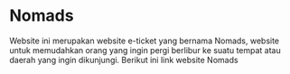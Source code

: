 # Nomads

Website ini merupakan website e-ticket yang bernama Nomads, website untuk memudahkan orang yang ingin pergi berlibur ke suatu tempat atau daerah yang ingin dikunjungi.
Berikut ini link website Nomads 
